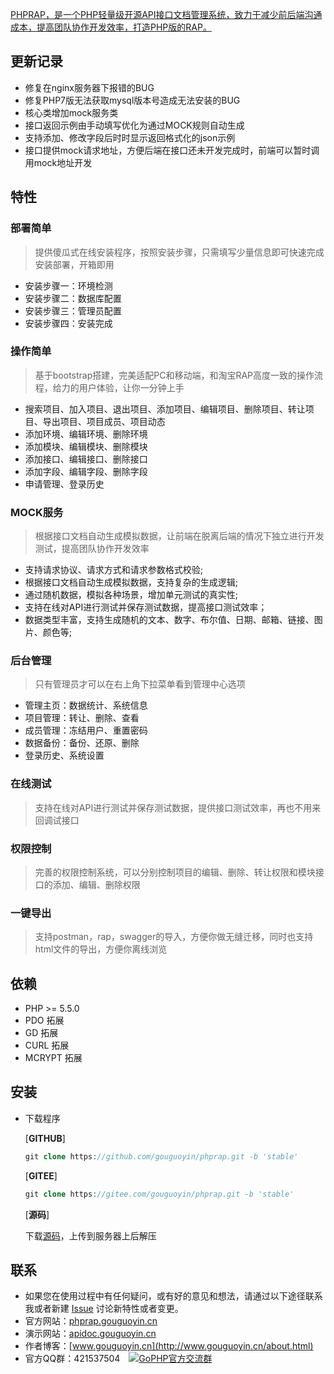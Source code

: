 [PHPRAP，是一个PHP轻量级开源API接口文档管理系统，致力于减少前后端沟通成本，提高团队协作开发效率，打造PHP版的RAP。](http://phprap.gouguoyin.cn)
## 更新记录

 - 修复在nginx服务器下报错的BUG
 - 修复PHP7版无法获取mysql版本号造成无法安装的BUG
 - 核心类增加mock服务类
 - 接口返回示例由手动填写优化为通过MOCK规则自动生成
 - 支持添加、修改字段后时时显示返回格式化的json示例
 - 接口提供mock请求地址，方便后端在接口还未开发完成时，前端可以暂时调用mock地址开发
 
## 特性

### 部署简单
> 提供傻瓜式在线安装程序，按照安装步骤，只需填写少量信息即可快速完成安装部署，开箱即用

 - 安装步骤一：环境检测
 - 安装步骤二：数据库配置
 - 安装步骤三：管理员配置
 - 安装步骤四：安装完成

### 操作简单
> 基于bootstrap搭建，完美适配PC和移动端，和淘宝RAP高度一致的操作流程，给力的用户体验，让你一分钟上手

 - 搜索项目、加入项目、退出项目、添加项目、编辑项目、删除项目、转让项目、导出项目、项目成员、项目动态
 - 添加环境、编辑环境、删除环境
 - 添加模块、编辑模块、删除模块
 - 添加接口、编辑接口、删除接口
 - 添加字段、编辑字段、删除字段
 - 申请管理、登录历史

### MOCK服务
> 根据接口文档自动生成模拟数据，让前端在脱离后端的情况下独立进行开发测试，提高团队协作开发效率

 - 支持请求协议、请求方式和请求参数格式校验;
 - 根据接口文档自动生成模拟数据，支持复杂的生成逻辑;
 - 通过随机数据，模拟各种场景，增加单元测试的真实性;
 - 支持在线对API进行测试并保存测试数据，提高接口测试效率；
 - 数据类型丰富，支持生成随机的文本、数字、布尔值、日期、邮箱、链接、图片、颜色等;

### 后台管理
> 只有管理员才可以在右上角下拉菜单看到管理中心选项
  
 - 管理主页：数据统计、系统信息
 - 项目管理：转让、删除、查看
 - 成员管理：冻结用户、重置密码
 - 数据备份：备份、还原、删除
 - 登录历史、系统设置

### 在线测试
> 支持在线对API进行测试并保存测试数据，提供接口测试效率，再也不用来回调试接口

### 权限控制
> 完善的权限控制系统，可以分别控制项目的编辑、删除、转让权限和模块接口的添加、编辑、删除权限

### 一键导出
> 支持postman，rap，swagger的导入，方便你做无缝迁移，同时也支持html文件的导出，方便你离线浏览

## 依赖

 - PHP >= 5.5.0
 - PDO 拓展
 - GD 拓展
 - CURL 拓展
 - MCRYPT 拓展
 
## 安装

- 下载程序

  [**GITHUB**]
    ```php
    git clone https://github.com/gouguoyin/phprap.git -b 'stable'
    ```
    
  [**GITEE**]
    ```php
    git clone https://gitee.com/gouguoyin/phprap.git -b 'stable'
    ```
    
  [**源码**]
  
  下载[源码](https://github.com/gouguoyin/phprap/archive/stable.zip)，上传到服务器上后解压

## 联系

- 如果您在使用过程中有任何疑问，或有好的意见和想法，请通过以下途径联系我或者新建 [Issue](https://github.com/gouguoyin/phprap/issues)  讨论新特性或者变更。
- 官方网站：[phprap.gouguoyin.cn](http://phprap.gouguoyin.cn)
- 演示网站：[apidoc.gouguoyin.cn](http://apidoc.gouguoyin.cn)
- 作者博客：[www.gouguoyin.cn](http://www.gouguoyin.cn/about.html)
- 官方QQ群：421537504 <a style="margin-left:10px" target="_blank" href="http://shang.qq.com/wpa/qunwpa?idkey=d49826b55d1759513ce5d68253b3f0589b227587edf87059aa08125e620b73c0"><img border="0" src="http://pub.idqqimg.com/wpa/images/group.png" alt="GoPHP官方交流群" title="GoPHP官方交流群"></a>
